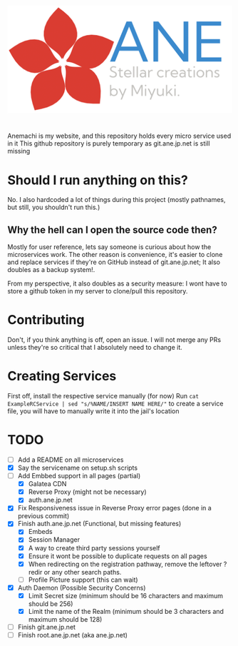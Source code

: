 ![ANE Logo](GalateaCDN/default/images/logos/ane-logo-final.png)

#

Anemachi is my website, and this repository holds every micro service used in it
This github repository is purely temporary as git.ane.jp.net is still missing

# Should I run anything on this?

No. I also hardcoded a lot of things during this project (mostly pathnames, but still, you shouldn't run this.)

## Why the hell can I open the source code then?

Mostly for user reference, lets say someone is curious about how the microservices work.
The other reason is convenience, it's easier to clone and replace services if they're on GitHub instead of git.ane.jp.net;
It also doubles as a backup system!.

From my perspective, it also doubles as a security measure: I wont have to store a github token in my server to clone/pull this repository.

# Contributing

Don't, if you think anything is off, open an issue.
I will not merge any PRs unless they're so critical that I absolutely need to change it.

# Creating Services

First off, install the respective service manually (for now)
Run `cat ExampleRCService | sed "s/%NAME/INSERT NAME HERE/"` to create a service file, you will have to manually write it into the jail's location

# TODO

- [ ] Add a README on all microservices
- [x] Say the servicename on setup.sh scripts
- [ ] Add Embbed support in all pages (partial)
  - [x] Galatea CDN
  - [x] Reverse Proxy (might not be necessary)
  - [x] auth.ane.jp.net
- [x] Fix Responsiveness issue in Reverse Proxy error pages (done in a previous commit)
- [x] Finish auth.ane.jp.net (Functional, but missing features)
  - [x] Embeds
  - [x] Session Manager
  - [x] A way to create third party sessions yourself
  - [x] Ensure it wont be possible to duplicate requests on all pages
  - [x] When redirecting on the registration pathway, remove the leftover ?redir or any other search paths.
  - [ ] Profile Picture support (this can wait)
- [x] Auth Daemon (Possible Security Concerns)
  - [x] Limit Secret size (minimum should be 16 characters and maximum should be 256)
  - [x] Limit the name of the Realm (minimum should be 3 characters and maximum should be 128)
- [ ] Finish git.ane.jp.net
- [ ] Finish root.ane.jp.net (aka ane.jp.net)
